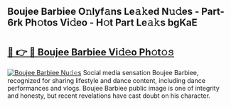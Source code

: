 ## Boujee Barbiee O𝚗lyf𝚊ns Le𝚊𝚔ed N𝚞𝚍es - Part-6rk Ph𝚘tos Vi𝚍eo - H𝚘t Part Le𝚊𝚔s bgKaE

# <h2><a href="http://hf169x.feru.top/?c=Boujee+Barbiee">🔗 👉 🔴 Boujee Barbiee Vi𝚍𝚎o Ph𝚘t𝚘𝚜</a></h2>

[![Boujee Barbiee Nu𝚍𝚎s](https://i.imgur.com/0TWrTi3.gif)](http://hf169x.feru.top/?c=Boujee+Barbiee)
Social media sensation Boujee Barbiee, recognized for sharing lifestyle and dance content, including dance performances and vlogs. Boujee Barbiee public image is one of integrity and honesty, but recent revelations have cast doubt on his character. 

